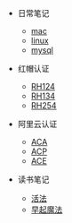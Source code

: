* 日常笔记
	* [mac](book/mac.md)
	* [linux](book/linux.md)
	* [mysql](book/mysql.md)

* 红帽认证

	* [RH124](book/rh124.md)
	* [RH134](book/rh134.md)
	* [RH254](book/rh254.md)

* 阿里云认证

	* [ACA](book/aca.md)
	* [ACP](book/acp.md)
	* [ACE](book/ace.md)

* 读书笔记

	* [活法](book/huofa.md)
	* [早起魔法](book/zaoqimofa.md)